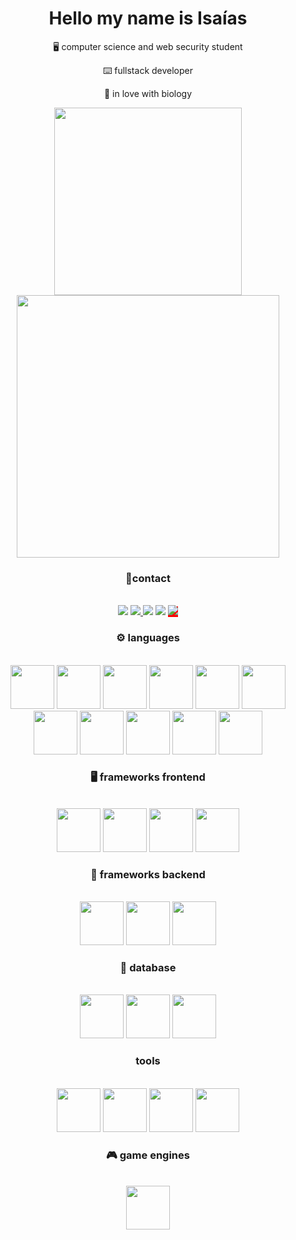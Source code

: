 <div align="center">
<h1>Hello my name is Isaías</h1>

<p> 🖥️ computer science and web security student</p>
 <p>⌨️ fullstack developer</p>
<p> 🌱 in love with biology</p>
</div>
<div align="center" >
<img width="300px" src="https://github-readme-stats.vercel.app/api/top-langs/?username=isaias-silva&show_icons=true&title_color=fff&icon_color=79ff97&text_color=9f9f9f&bg_color=151515&layout=donut">
 
  <img width="420px" src="https://github-readme-stats.vercel.app/api?username=isaias-silva&show_icons=true&title_color=fff&icon_color=79ff97&text_color=9f9f9f&bg_color=151515">
</div>
<div align="center">
  <h3>📲contact</h3>
 <br>
  <a href="mailto:isaiasgarraeluta@gmail.com?" target="_blank"> <img src="https://img.shields.io/badge/Gmail-D14836?style=for-the-badge&logo=gmail&logoColor=white"/></a> 
  <a href="https://www.linkedin.com/in/isa%C3%ADas-santos-b8b2181a3/" target="_blank">
  <img src="https://img.shields.io/badge/LinkedIn-0077B5?style=for-the-badge&logo=linkedin&logoColor=white"/>
  </a>
  <a href="https://www.instagram.com/isaias.sanntoss/" target="_blank"><img src="https://img.shields.io/badge/Instagram-E4405F?style=for-the-badge&logo=instagram&logoColor=white"/></a>
   <a href="https://twitter.com/IsaasSa00147683" target="_blank"><img src="https://img.shields.io/badge/Twitter-1DA1F2?style=for-the-badge&logo=twitter&logoColor=white"/></a>
 <a href="https://zackblack.vercel.app/" style="background:red" target="_blank">
 <img src="https://img.shields.io/badge/website-000000?style=for-the-badge&logo=About.me&logoColor=white"/>
 </a>
</div>

 <div align="center">
 <h3>⚙️ languages</h3>
  <br>
 <img src="https://cdn.jsdelivr.net/gh/devicons/devicon/icons/html5/html5-original.svg" width="70px"/>
<img src="https://cdn.jsdelivr.net/gh/devicons/devicon/icons/css3/css3-original.svg" width="70px" />
<img src="https://cdn.jsdelivr.net/gh/devicons/devicon/icons/javascript/javascript-original.svg" width="70px" />
<img src="https://cdn.jsdelivr.net/gh/devicons/devicon/icons/typescript/typescript-original.svg" width="70px" />
   <img src="https://cdn.jsdelivr.net/gh/devicons/devicon/icons/java/java-original-wordmark.svg" width="70px">
 <img src="https://cdn.jsdelivr.net/gh/devicons/devicon/icons/python/python-original.svg"  width="70px"/>
 <img src="https://miqh.gallerycdn.vsassets.io/extensions/miqh/vscode-language-rust/0.14.0/1536151476041/Microsoft.VisualStudio.Services.Icons.Default" width="70px"/>
 <img src="https://cdn.jsdelivr.net/gh/devicons/devicon/icons/c/c-plain.svg" width="70px" />   
<img src="https://cdn.jsdelivr.net/gh/devicons/devicon/icons/cplusplus/cplusplus-original.svg" width="70px"/>
<img src="https://cdn.jsdelivr.net/gh/devicons/devicon/icons/bash/bash-original.svg" width="70px"/>
<img src="https://cdn.iconscout.com/icon/free/png-512/prolog-458170.png?w=256&f=avif" width="70px"/>
</div>
<div align="center">
 <h3>🖥 frameworks frontend</h3>
<br>
<img src="https://cdn.jsdelivr.net/gh/devicons/devicon/icons/react/react-original.svg" width="70px"/>
<img src="https://cdn.jsdelivr.net/gh/devicons/devicon/icons/nextjs/nextjs-original-wordmark.svg" width="70px" />
<img src="https://cdn.jsdelivr.net/gh/devicons/devicon/icons/vuejs/vuejs-original.svg" width="70px" />
 <img src="https://cdn.jsdelivr.net/gh/devicons/devicon/icons/bootstrap/bootstrap-original.svg" width="70px" />

</div>
<div align="center">
 <h3>🔋 frameworks backend</h3>
<br>
 <img src="https://cdn.jsdelivr.net/gh/devicons/devicon/icons/socketio/socketio-original.svg" width="70px" />
<img src="https://cdn.jsdelivr.net/gh/devicons/devicon/icons/express/express-original.svg" width="70px" />
<img src="https://cdn.jsdelivr.net/gh/devicons/devicon/icons/nestjs/nestjs-plain.svg" width="70px" />

 </div>
 <div align="center">
 <h3>🎲 database</h3>
 <br>
  <img src="https://cdn.jsdelivr.net/gh/devicons/devicon/icons/mongodb/mongodb-plain-wordmark.svg" width="70px"/>
<img src="https://cdn.jsdelivr.net/gh/devicons/devicon/icons/mysql/mysql-original-wordmark.svg" width="70px" />
<img src="https://cdn.jsdelivr.net/gh/devicons/devicon/icons/sqlite/sqlite-original.svg" width="70px"/>

 </div>
 <div align="center">
  <h3>tools</h3>
  <br>
  <img src="https://cdn.jsdelivr.net/gh/devicons/devicon/icons/redis/redis-original.svg" width="70px" />
<img src="https://images.ctfassets.net/o7xu9whrs0u9/6qR4PTwCTfgl0tjfrz0lpy/819fecae70412dacb9b960b98f5fae3b/RabbitMQ-LOGO.png" width="70px" />
  <img src="https://cdn.jsdelivr.net/gh/devicons/devicon/icons/docker/docker-original-wordmark.svg" width="70px" />
<img src="https://www.linuxnaweb.com/images/post/2018/logo-docker-compose.png" width="70px" />
 </div>
 <div align="center">
 <h3> 🎮 game engines</h3>
<br>
  <img src="https://cdn.jsdelivr.net/gh/devicons/devicon/icons/godot/godot-original.svg" width="70px"/>

</div>








